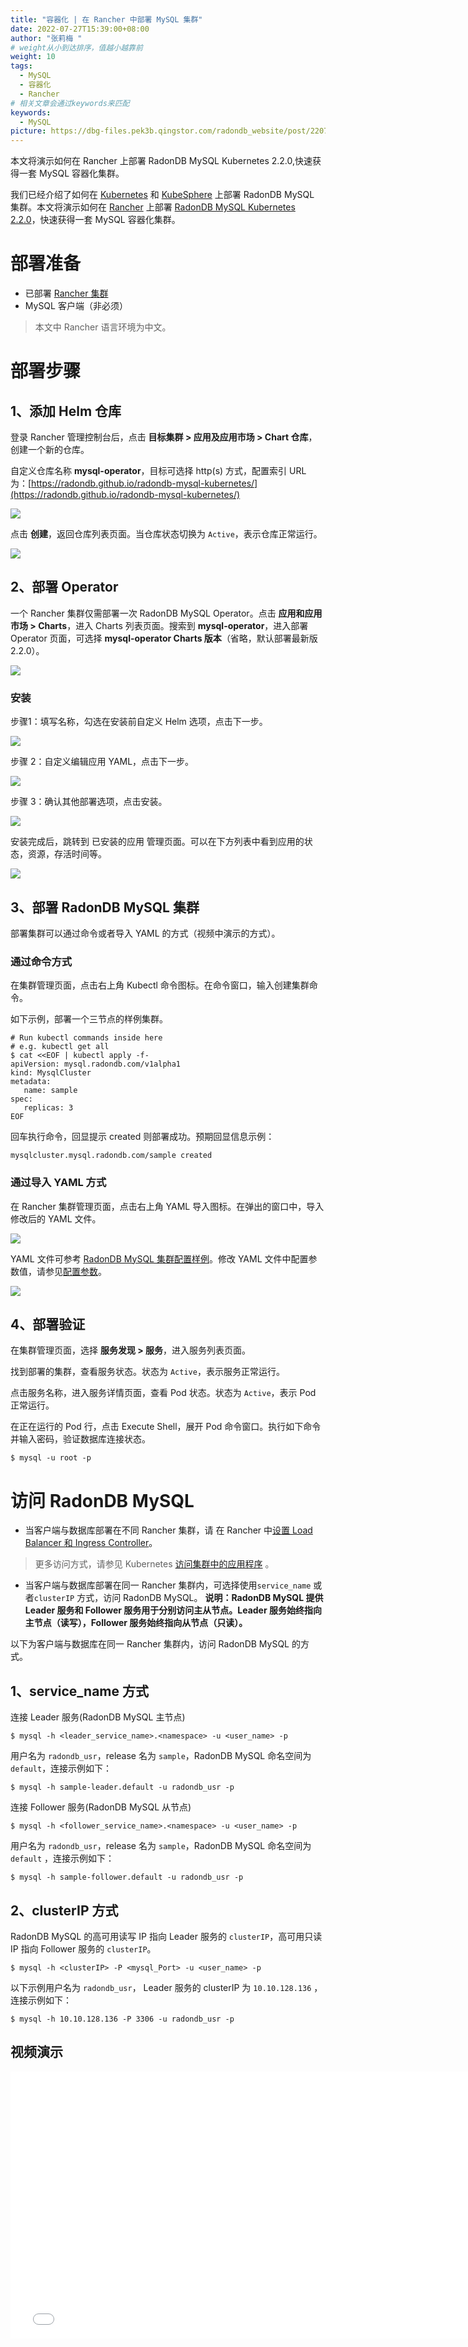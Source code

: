 ```yaml
---
title: "容器化 | 在 Rancher 中部署 MySQL 集群"
date: 2022-07-27T15:39:00+08:00
author: "张莉梅 "
# weight从小到达排序，值越小越靠前
weight: 10
tags:
  - MySQL
  - 容器化
  - Rancher
# 相关文章会通过keywords来匹配
keywords:
  - MySQL
picture: https://dbg-files.pek3b.qingstor.com/radondb_website/post/220729_%E5%AE%B9%E5%99%A8%E5%8C%96%20%7C%20%E5%9C%A8%20Rancher%20%E4%B8%AD%E9%83%A8%E7%BD%B2%20MySQL%20%E9%9B%86%E7%BE%A4/0.png
---
```

本文将演示如何在 Rancher 上部署 RadonDB MySQL Kubernetes 2.2.0,快速获得一套 MySQL 容器化集群。

<!--more-->
我们已经介绍了如何在 [Kubernetes](https://radondb.com/posts/220324_%E5%AE%B9%E5%99%A8%E5%8C%96-_-%E5%9C%A8-k8s-%E4%B8%8A%E9%83%A8%E7%BD%B2-radondb-mysql-operator-%E5%92%8C%E9%9B%86%E7%BE%A4/) 和 [KubeSphere](https://radondb.com/posts/220224_%E5%AE%B9%E5%99%A8%E5%8C%96-_-%E5%9C%A8-kubesphere-%E4%B8%AD%E9%83%A8%E7%BD%B2-mysql-%E9%9B%86%E7%BE%A4/) 上部署 RadonDB MySQL 集群。本文将演示如何在 [Rancher](https://rancher.com) 上部署 [RadonDB MySQL Kubernetes 2.2.0](https://github.com/radondb/radondb-mysql-kubernetes)，快速获得一套 MySQL 容器化集群。

# 部署准备

* 已部署 [Rancher 集群](https://rancher.com/docs/rancher/v2.6/en/quick-start-guide/deployment/quickstart-manual-setup/)
* MySQL 客户端（非必须）
>本文中 Rancher 语言环境为中文。 
# 部署步骤

## 1、添加 Helm 仓库

登录 Rancher 管理控制台后，点击 **目标集群 > 应用及应用市场 > Chart 仓库**，创建一个新的仓库。

自定义仓库名称 **mysql-operator**，目标可选择 http(s) 方式，配置索引 URL 为：[https://radondb.github.io/radondb-mysql-kubernetes/](https://radondb.github.io/radondb-mysql-kubernetes/)

![](https://dbg-files.pek3b.qingstor.com/radondb_website/post/220729_%E5%AE%B9%E5%99%A8%E5%8C%96%20%7C%20%E5%9C%A8%20Rancher%20%E4%B8%AD%E9%83%A8%E7%BD%B2%20MySQL%20%E9%9B%86%E7%BE%A4/1.png)

点击 **创建**，返回仓库列表页面。当仓库状态切换为 `Active`，表示仓库正常运行。

![](https://dbg-files.pek3b.qingstor.com/radondb_website/post/220729_%E5%AE%B9%E5%99%A8%E5%8C%96%20%7C%20%E5%9C%A8%20Rancher%20%E4%B8%AD%E9%83%A8%E7%BD%B2%20MySQL%20%E9%9B%86%E7%BE%A4/2.png)

## 2、部署 Operator

一个 Rancher 集群仅需部署一次 RadonDB MySQL Operator。点击 **应用和应用市场 > Charts**，进入 Charts 列表页面。搜索到 **mysql-operator**，进入部署 Operator 页面，可选择 **mysql-operator Charts 版本**（省略，默认部署最新版 2.2.0）。

![](https://dbg-files.pek3b.qingstor.com/radondb_website/post/220729_%E5%AE%B9%E5%99%A8%E5%8C%96%20%7C%20%E5%9C%A8%20Rancher%20%E4%B8%AD%E9%83%A8%E7%BD%B2%20MySQL%20%E9%9B%86%E7%BE%A4/3.png)

### 安装

步骤1：填写名称，勾选在安装前自定义 Helm 选项，点击下一步。

![](https://dbg-files.pek3b.qingstor.com/radondb_website/post/220729_%E5%AE%B9%E5%99%A8%E5%8C%96%20%7C%20%E5%9C%A8%20Rancher%20%E4%B8%AD%E9%83%A8%E7%BD%B2%20MySQL%20%E9%9B%86%E7%BE%A4/4.png)

步骤 2：自定义编辑应用 YAML，点击下一步。

![](https://dbg-files.pek3b.qingstor.com/radondb_website/post/220729_%E5%AE%B9%E5%99%A8%E5%8C%96%20%7C%20%E5%9C%A8%20Rancher%20%E4%B8%AD%E9%83%A8%E7%BD%B2%20MySQL%20%E9%9B%86%E7%BE%A4/5.png)

步骤 3：确认其他部署选项，点击安装。

![](https://dbg-files.pek3b.qingstor.com/radondb_website/post/220729_%E5%AE%B9%E5%99%A8%E5%8C%96%20%7C%20%E5%9C%A8%20Rancher%20%E4%B8%AD%E9%83%A8%E7%BD%B2%20MySQL%20%E9%9B%86%E7%BE%A4/6.png)

安装完成后，跳转到 已安装的应用 管理页面。可以在下方列表中看到应用的状态，资源，存活时间等。

![](https://dbg-files.pek3b.qingstor.com/radondb_website/post/220729_%E5%AE%B9%E5%99%A8%E5%8C%96%20%7C%20%E5%9C%A8%20Rancher%20%E4%B8%AD%E9%83%A8%E7%BD%B2%20MySQL%20%E9%9B%86%E7%BE%A4/7.png)

## 3、部署 RadonDB MySQL 集群

部署集群可以通过命令或者导入 YAML 的方式（视频中演示的方式）。

### 通过命令方式

在集群管理页面，点击右上角 Kubectl 命令图标。在命令窗口，输入创建集群命令。

 如下示例，部署一个三节点的样例集群。

```plain
# Run kubectl commands inside here
# e.g. kubectl get all
$ cat <<EOF | kubectl apply -f-
apiVersion: mysql.radondb.com/v1alpha1
kind: MysqlCluster
metadata:
   name: sample
spec:
   replicas: 3
EOF
```
回车执行命令，回显提示 created 则部署成功。预期回显信息示例：
```plain
mysqlcluster.mysql.radondb.com/sample created
```
### 通过导入 YAML 方式

在 Rancher 集群管理页面，点击右上角 YAML 导入图标。在弹出的窗口中，导入修改后的 YAML 文件。

![](https://dbg-files.pek3b.qingstor.com/radondb_website/post/220729_%E5%AE%B9%E5%99%A8%E5%8C%96%20%7C%20%E5%9C%A8%20Rancher%20%E4%B8%AD%E9%83%A8%E7%BD%B2%20MySQL%20%E9%9B%86%E7%BE%A4/8.png)

YAML 文件可参考 [RadonDB MySQL 集群配置样例](https://github.com/radondb/radondb-mysql-kubernetes/blob/main/config/samples/mysql_v1alpha1_mysqlcluster.yaml)。修改 YAML 文件中配置参数值，请参见[配置参数](https://github.com/radondb/radondb-mysql-kubernetes/blob/main/docs/zh-cn/config_para.md)。

![](https://dbg-files.pek3b.qingstor.com/radondb_website/post/220729_%E5%AE%B9%E5%99%A8%E5%8C%96%20%7C%20%E5%9C%A8%20Rancher%20%E4%B8%AD%E9%83%A8%E7%BD%B2%20MySQL%20%E9%9B%86%E7%BE%A4/9.png)

## 4、部署验证

在集群管理页面，选择 **服务发现 > 服务**，进入服务列表页面。

找到部署的集群，查看服务状态。状态为 `Active`，表示服务正常运行。

点击服务名称，进入服务详情页面，查看 Pod 状态。状态为 `Active`，表示 Pod 正常运行。

在正在运行的 Pod 行，点击 Execute Shell，展开 Pod 命令窗口。执行如下命令并输入密码，验证数据库连接状态。

```plain
$ mysql -u root -p
```
# 访问 RadonDB MySQL

* 当客户端与数据库部署在不同 Rancher 集群，请 在 Rancher 中[设置 Load Balancer 和 Ingress Controller](https://rancher.com/docs/rancher/v2.6/en/k8s-in-rancher/load-balancers-and-ingress/)。
>更多访问方式，请参见 Kubernetes [访问集群中的应用程序](https://kubernetes.io/zh-cn/docs/tasks/access-application-cluster/) 。 
* 当客户端与数据库部署在同一 Rancher 集群内，可选择使用`service_name` 或者`clusterIP` 方式，访问 RadonDB MySQL。
**说明：RadonDB MySQL 提供 Leader 服务和 Follower 服务用于分别访问主从节点。Leader 服务始终指向主节点（读写），Follower 服务始终指向从节点（只读）。**

以下为客户端与数据库在同一 Rancher 集群内，访问 RadonDB MySQL 的方式。

## 1、service_name 方式

连接 Leader 服务(RadonDB MySQL 主节点)

```plain
$ mysql -h <leader_service_name>.<namespace> -u <user_name> -p
```
用户名为 `radondb_usr`，release 名为 `sample`，RadonDB MySQL 命名空间为`default`，连接示例如下：
```plain
$ mysql -h sample-leader.default -u radondb_usr -p
```
连接 Follower 服务(RadonDB MySQL 从节点)
```plain
$ mysql -h <follower_service_name>.<namespace> -u <user_name> -p
```
用户名为 `radondb_usr`，release 名为 `sample`，RadonDB MySQL 命名空间为 `default` ，连接示例如下：
```plain
$ mysql -h sample-follower.default -u radondb_usr -p
```
## 2、clusterIP 方式

RadonDB MySQL 的高可用读写 IP 指向 Leader 服务的 `clusterIP`，高可用只读 IP 指向 Follower 服务的 `clusterIP`。

```plain
$ mysql -h <clusterIP> -P <mysql_Port> -u <user_name> -p
```
以下示例用户名为 `radondb_usr`， Leader 服务的 clusterIP 为 `10.10.128.136` ，连接示例如下：
```plain
$ mysql -h 10.10.128.136 -P 3306 -u radondb_usr -p
```
## 视频演示

<iframe width="760" height="427" src="//player.bilibili.com/player.html?aid=728690621&bvid=BV1VS4y1E7Q5&cid=780393054&page=1" scrolling="no" border="0" frameborder="no" framespacing="0" allowfullscreen="true"> </iframe>
